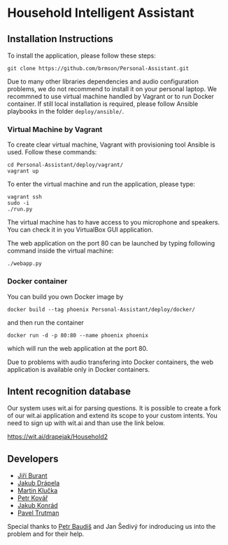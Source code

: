 # Household Intelligent Assistant #

## Installation Instructions ##
To install the application, please follow these steps:
```
git clone https://github.com/brmson/Personal-Assistant.git
```
Due to many other libraries dependencies and audio configuration problems, we do not recommend to install it on your personal laptop. We recommned to use virtual machine handled by Vagrant or to run Docker container. If still local installation is required, please follow Ansible playbooks in the folder `deploy/ansible/`.

### Virtual Machine by Vagrant ###
To create clear virtual machine, Vagrant with provisioning tool Ansible is used. Follow these commands:
```
cd Personal-Assistant/deploy/vagrant/
vagrant up
```
To enter the virtual machine and run the application, please type:
```
vagrant ssh
sudo -i
./run.py
```
The virtual machine has to have access to you microphone and speakers. You can check it in you VirtualBox GUI application.

The web application on the port 80 can be launched by typing following command inside the virtual machine:
```
./webapp.py
```

### Docker container ###
You can build you own Docker image by
```
docker build --tag phoenix Personal-Assistant/deploy/docker/
```
and then run the container
```
docker run -d -p 80:80 --name phoenix phoenix
```
which will run the web application at the port 80.

Due to problems with audio transfering into Docker containers, the web application is available only in Docker containers.

## Intent recognition database ##

Our system uses wit.ai for parsing questions. It is possible to create a fork of our wit.ai application and extend its scope to your custom intents. You need to sign up with wit.ai and than use the link below.

https://wit.ai/drapejak/Household2

## Developers ##
  - [Jiří Burant](https://github.com/JBurant)
  - [Jakub Drápela](https://github.com/drapejak)
  - [Martin Klučka](https://github.com/Kluckmar)
  - [Petr Kovář](https://github.com/kovarp15)
  - [Jakub Konrád](https://github.com/konrajak)
  - [Pavel Trutman](https://github.com/PavelTrutman)

Special thanks to [Petr Baudiš](https://github.com/pasky) and Jan Šedivý for indroducing us into the problem and for their help.
